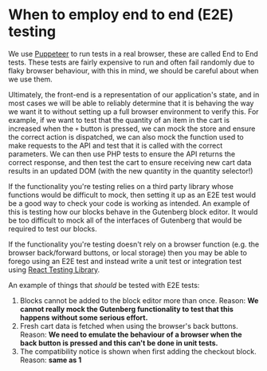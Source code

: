 # When to employ end to end (E2E) testing

We use [Puppeteer](https://pptr.dev/) to run tests in a real browser, these are called End to End tests. These tests are fairly expensive to run and often fail randomly due to flaky browser behaviour, with this in mind, we should be careful about when we use them.

Ultimately, the front-end is a representation of our application's state, and in most cases we will be able to reliably determine that it is behaving the way we want it to without setting up a full browser environment to verify this. For example, if we want to test that the quantity of an item in the cart is increased when the `+` button is pressed, we can mock the store and ensure the correct action is dispatched, we can also mock the function used to make requests to the API and test that it is called with the correct parameters. We can then use PHP tests to ensure the API returns the correct response, and then test the cart to ensure receiving new cart data results in an updated DOM (with the new quantity in the quantity selector!)

If the functionality you're testing relies on a third party library whose functions would be difficult to mock, then setting it up as an E2E test would be a good way to check your code is working as intended. An example of this is testing how our blocks behave in the Gutenberg block editor. It would be too difficult to mock all of the interfaces of Gutenberg that would be required to test our blocks.

If the functionality you're testing doesn't rely on a browser function (e.g. the browser back/forward buttons, or local storage) then you may be able to forego using an E2E test and instead write a unit test or integration test using [React Testing Library](https://testing-library.com/docs/react-testing-library/intro/).

An example of things that _should_ be tested with E2E tests:

1.  Blocks cannot be added to the block editor more than once. Reason: **We cannot really mock the Gutenberg functionality to test that this happens without some serious effort.**
2.  Fresh cart data is fetched when using the browser's back buttons. Reason: **We need to emulate the behaviour of a browser when the back button is pressed and this can't be done in unit tests.**
3.  The compatibility notice is shown when first adding the checkout block. Reason: **same as 1**
